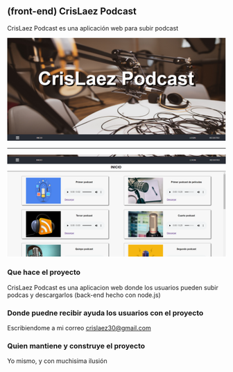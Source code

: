 ## (front-end) CrisLaez Podcast

CrisLaez Podcast es una aplicación web para subir podcast

<img src="https://github.com/crislaez/Front_End_Podcast/blob/master/src/img/foto_proyecto.PNG" />
<hr>
<img src="https://github.com/crislaez/Front_End_Podcast/blob/master/src/img/foto_proyecto_2.PNG" />

### Que hace el proyecto

CrisLaez Podcast es una aplicacion web donde los usuarios pueden subir podcas y descargarlos
(back-end hecho con node.js)
 
### Donde puedne recibir ayuda los usuarios con el proyecto
 
Escribiendome a mi correo crislaez30@gmail.com

### Quien mantiene y construye el proyecto

Yo mismo, y con muchisima ilusión
